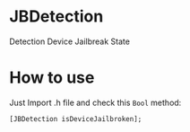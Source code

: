 # JBDetection
Detection Device Jailbreak State

# How to use

Just Import .h file and check this ```Bool``` method:

```[JBDetection isDeviceJailbroken];```

